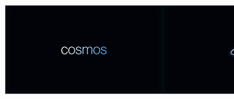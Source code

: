 <!DOCTYPE html>
<html lang="en">
<head>
  <meta charset="UTF-8" />
  <meta name="viewport" content="width=device-width, initial-scale=1.0" />
  <title>Document</title>
</head>
<body>
<p align="center">
  <img src="https://github.com/Jimuelzxc/cosmos/blob/main/src/assets/images/Logo%20text.png?raw=true" alt="Image 1"/>
  <img src="https://github.com/Jimuelzxc/cosmos/blob/main/src/assets/images/Logo.png?raw=true" alt="Image 2"/>
</p>

<style>
    p{
    display:flex;
    flex-direction:row;
    }
    </style>

</body>
</html>

